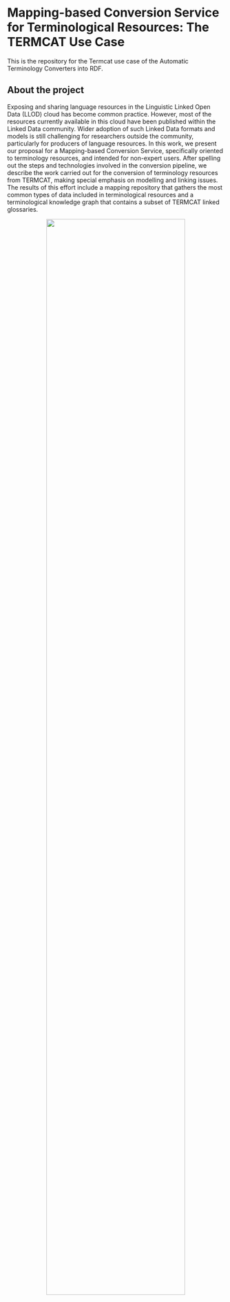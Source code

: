 # Mapping-based Conversion Service for Terminological Resources: The TERMCAT Use Case

This is the repository for the Termcat use case of the Automatic Terminology Converters into RDF.

## About the project

Exposing and sharing language resources in the Linguistic Linked Open Data (LLOD) cloud has become common practice. However, most of the resources currently available in this cloud have been published within the Linked Data community. Wider adoption of such Linked Data formats and models is still challenging for researchers outside the community, particularly for producers of language resources. In this work, we present our proposal for a Mapping-based Conversion Service, specifically oriented to terminology resources, and intended for non-expert users. After spelling out the steps and technologies involved in the conversion pipeline, we describe the work carried out for the conversion of terminology resources from TERMCAT, making special emphasis on modelling and linking issues. The results of this effort include a mapping repository that gathers the most common types of data included in terminological resources and a terminological knowledge graph that contains a subset of TERMCAT linked glossaries.

<p align="center">

<img src="https://github.com/pmchozas/termcat-conversion/main/conversion-pipeline.png" width=80% >

</p>

